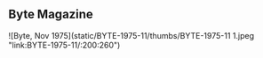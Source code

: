 Byte Magazine
---

![Byte, Nov 1975](static/BYTE-1975-11/thumbs/BYTE-1975-11 1.jpeg "link:BYTE-1975-11/:200:260")